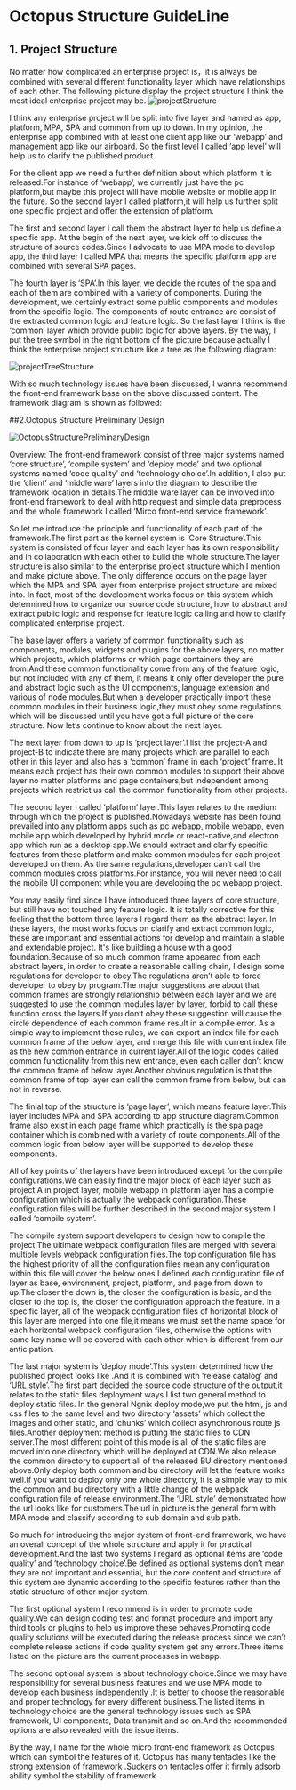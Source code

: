 # Octopus Structure  GuideLine

## 1. Project Structure

No matter how complicated an enterprise project is，it is always be combined with several different functionality layer which have relationships of each other. The following picture display the project structure I think the most ideal enterprise project may be.
![projectStructure](./readmeImg/ProjectStructure.jpg)

I think any enterprise project will be split into five layer and named as app, platform, MPA, SPA and common from up to down. In my opinion, the enterprise app combined with at least one client app like our ‘webapp’ and management app like our airboard. So the first level I called ‘app level’ will help us to clarify the published product.

For the client app we need a further definition about which platform it is released.For instance of ‘webapp’, we currently just have the pc platform,but maybe this project will have mobile website or mobile app in the future. So the second layer I called platform,it will help us further split one specific project and offer the extension of platform.

The first and second layer I call them the abstract layer to help us define a specific app. At the begin of the next layer, we kick off to discuss the structure of source codes.Since I advocate to use MPA mode to develop app, the third layer I called MPA that means the specific platform app are combined with several SPA pages. 

The fourth layer is ‘SPA’.In this layer, we decide the routes of the spa and each of them are combined with a variety of components.
During the development, we certainly extract some public components and modules from the specific logic. The components of route entrance are consist of the extracted common logic and feature logic. So the last layer I think is the ‘common’ layer which provide public logic for above layers.
By the way, I put the tree symbol in the right bottom of the picture because actually I think the enterprise project structure like a tree as the following diagram:

![projectTreeStructure](./readmeImg/ProjectTreeStructure.jpg)

With so much technology issues have been discussed, I wanna recommend the front-end framework base on the above discussed content. The framework diagram is shown as followed:

##2.Octopus Structure Preliminary Design

![OctopusStructurePreliminaryDesign](./readmeImg/OctopusStructurePreliminaryDesign.jpg)

Overview: The front-end framework consist of three major systems named ‘core structure’, ‘compile system’ and ‘deploy mode’ and two optional systems named ‘code quality’ and ‘technology choice’.In addition, I also put the ‘client’ and ‘middle ware’ layers into the diagram to describe the framework location in details.The middle ware layer can be involved into front-end framework to deal with http request and simple data preprocess and the whole framework I called ‘Mirco front-end service framework’.

So let me introduce the principle and functionality of each part of the framework.The first part as the kernel system is ‘Core Structure’.This system is consisted of four layer and each layer has its own responsibility and in collaboration with each other to build the whole structure.The layer structure is also similar to the enterprise project structure which I mention and make picture above. The only difference occurs on the page layer which the MPA and SPA layer from enterprise project structure are mixed into. In fact, most of the development works focus on this system which determined how to organize our source code structure, how to abstract and extract public logic and response for feature logic calling and how to clarify complicated enterprise project.

The base layer offers a variety of common functionality such as components, modules, widgets and plugins for the above layers, no matter which projects, which platforms or which page containers they are from.And these common functionality come from any of the feature logic, but not included with any of them, it means it only offer developer the pure and abstract logic such as the UI components, language extension and various of node modules.But when a developer practically import these common modules in their business logic,they must obey some regulations which will be discussed until you have got a full picture of the core structure. Now let’s continue to know about the next layer.

The next layer from down to up is ‘project layer’.I list the project-A and project-B to indicate there are many projects which are parallel to each other in this layer and also has a ‘common’ frame in each ‘project’ frame. It means each project has their own common modules to support their above layer no matter platforms and page containers,but independent among projects which restrict us call the common functionality from other projects.

The second layer I called ‘platform’ layer.This layer relates to the medium through which the project is published.Nowadays website has been found prevailed into any platform apps such as pc webapp, mobile webapp, even mobile app which developed by hybrid mode or react-native,and electron app which run as a desktop app.We should extract and clarify specific features from these platform and make common modules for each project developed on them. As the same regulations,developer can’t call the common modules cross platforms.For instance, you will never need to call the mobile UI component while you are developing the pc webapp project.

You may easily find since I have introduced three layers of core structure, but still have not touched any feature logic. It is totally corrective for this feeling that the bottom three layers I regard them as the abstract layer. In these layers, the most works focus on clarify and extract common logic, these are important and essential actions for develop and maintain a stable and extendable project. It's like building a house with a good foundation.Because of so much common frame appeared from each abstract layers, in order to create a reasonable calling chain, I design some regulations for developer to obey.The regulations aren’t able to force developer to obey by program.The major suggestions are about that common frames are strongly relationship between each layer and we are suggested to use the common modules layer by layer, forbid to call these function cross the layers.If you don’t obey these suggestion will cause the circle dependence of each common frame result in a compile error. As a simple way to implement these rules, we can export an index file for each common frame of the below layer, and merge this file with current index file as the new common entrance in current layer.All of the logic codes called common functionality from this new entrance, even each caller don’t know the common frame of below layer.Another obvious regulation is that the common frame of top layer can call the common frame from below, but can not in reverse.

The finial top of the structure is ‘page layer’, which means feature layer.This layer includes MPA and SPA according to app structure diagram.Common frame also exist in each page frame which practically is the spa page container which is combined with a variety of route components.All of the common logic from below layer will be supported to develop these components.   

All of key points of the layers have been introduced except for the compile configurations.We can easily find the major block of each layer such as project A in project layer, mobile webapp in platform layer has a compile configuration which is actually the webpack configuration.These configuration files will be further described in the second major system I called ‘compile system’.

The compile system support developers to design how to compile the project.The ultimate webpack configuration files are merged with several multiple levels webpack configuration files.The top configuration file has the highest priority of all the configuration files mean any configuration within this file will cover the below ones.I defined each configuration file of layer as base, environment, project, platform, and page from down to up.The closer the down is, the closer the configuration is basic, and the closer to the top is, the closer the configuration approach the feature. In a specific layer, all of the webpack configuration files of horizontal block of this layer are merged into one file,it means we must set the name space for each horizontal webpack configuration files, otherwise the options with same key name will be covered with each other which is different from our anticipation.

The last major system is ‘deploy mode’.This system determined how the published project looks like .And it is combined with ‘release catalog’ and ‘URL style’.The first part decided the source code structure of the output,it relates to the static files deployment ways.I list two general method to deploy static files. In the general Ngnix deploy mode,we put the html, js and css files to the same level and two directory ‘assets’ which collect the images and other static, and ‘chunks’ which collect asynchronous route js files.Another deployment method is putting the static files to CDN server.The most different point of this mode is all of the static files are moved into one directory which will be deployed at CDN.We also release the common directory to support all of the released BU directory mentioned above.Only deploy both common and bu directory will let the feature works well.If you want to deploy only one whole directory, it is a simple way to mix the common and bu directory with a little change of the webpack configuration file of release environment.The ‘URL style’ demonstrated how the url looks like for customers.The url in picture is the general form with MPA mode and classify according to sub domain and sub path. 

So much for introducing the major system of front-end framework, we have an overall concept of the whole structure and apply it for practical development.And the last two systems I regard as optional items are ‘code quality’ and ‘technology choice’.Be defined as optional systems don’t mean they are not important and essential, but the core content and structure of this system are dynamic according to the specific features rather than the static structure of other major system.

The first optional system I recommend is in order to promote code quality.We can design coding test and format procedure and import any third tools or plugins to help us improve these behaves.Promoting code quality solutions will be executed during the release process since we can’t complete release actions if code quality system get any errors.Three items listed on the picture are the current processes in webapp.

The second optional system is about technology choice.Since we may have responsibility for several business features and we use MPA mode to develop each business independently .It is better to choose the reasonable and proper technology for every different business.The listed items in technology choice are the general technology issues such as SPA framework, UI components, Data transmit and so on.And the recommended options are also revealed with the issue items.

By the way, I name for the whole micro front-end framework as Octopus which can symbol the features of it. Octopus has many tentacles like the strong extension of framework .Suckers on tentacles offer it firmly adsorb ability symbol the stability of framework.